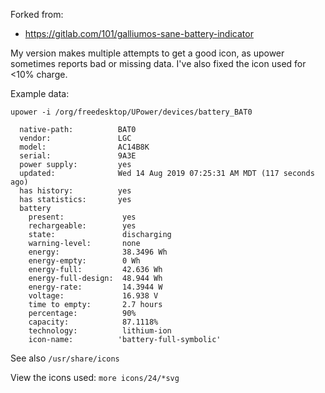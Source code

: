 Forked from:
* https://gitlab.com/101/galliumos-sane-battery-indicator

My version makes multiple attempts to get a good icon,
as upower sometimes reports bad or missing data.
I've also fixed the icon used for <10% charge.

Example data:

````
upower -i /org/freedesktop/UPower/devices/battery_BAT0

  native-path:          BAT0
  vendor:               LGC
  model:                AC14B8K
  serial:               9A3E
  power supply:         yes
  updated:              Wed 14 Aug 2019 07:25:31 AM MDT (117 seconds ago)
  has history:          yes
  has statistics:       yes
  battery
    present:             yes
    rechargeable:        yes
    state:               discharging
    warning-level:       none
    energy:              38.3496 Wh
    energy-empty:        0 Wh
    energy-full:         42.636 Wh
    energy-full-design:  48.944 Wh
    energy-rate:         14.3944 W
    voltage:             16.938 V
    time to empty:       2.7 hours
    percentage:          90%
    capacity:            87.1118%
    technology:          lithium-ion
    icon-name:          'battery-full-symbolic'
````

See also `/usr/share/icons`

View the icons used: `more icons/24/*svg`
